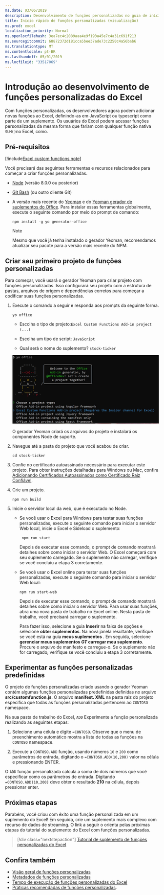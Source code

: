 ```yaml
---
ms.date: 03/06/2019
description: Desenvolvimento de funções personalizadas no guia de início rápido do Excel.
title: Início rápido de funções personalizadas (visualização)
ms.prod: excel
localization_priority: Normal
ms.openlocfilehash: 3ea7ec4c2089aaa4e9f193a45e7c4a31c691f213
ms.sourcegitcommit: 68872372d181cca5bee37ade73c2250c4a56bab6
ms.translationtype: MT
ms.contentlocale: pt-BR
ms.lasthandoff: 05/01/2019
ms.locfileid: "33517069"
---
```

# <a name="get-started-developing-excel-custom-functions"></a>Introdução ao desenvolvimento de funções personalizadas do Excel

Com funções personalizadas, os desenvolvedores agora podem adicionar novas funções ao Excel, definindo-as em JavaScript ou typescript como parte de um suplemento. Os usuários do Excel podem acessar funções personalizadas da mesma forma que fariam com qualquer função nativa `SUM()`no Excel, como.

## <a name="prerequisites"></a>Pré-requisitos

[!include[Excel custom functions note](../includes/excel-custom-functions-note.md)]

Você precisará das seguintes ferramentas e recursos relacionados para começar a criar funções personalizadas.

- [Node](https://nodejs.org/en/) (versão 8.0.0 ou posterior)

- [Git Bash](https://git-scm.com/downloads) (ou outro cliente Git)

- A versão mais recente do [Yeoman](https://yeoman.io/) e do [Yeoman gerador de suplementos do Office](https://www.npmjs.com/package/generator-office). Para instalar essas ferramentas globalmente, execute o seguinte comando por meio do prompt de comando:

    ```command&nbsp;line
    npm install -g yo generator-office
    ```

    > [!NOTE]
    > Mesmo que você já tenha instalado o gerador Yeoman, recomendamos atualizar seu pacote para a versão mais recente do NPM.

## <a name="build-your-first-custom-functions-project"></a>Criar seu primeiro projeto de funções personalizadas

Para começar, você usará o gerador Yeoman para criar projeto com funções personalizadas. Isso configurará seu projeto com a estrutura de pastas, arquivos de origem e dependências corretos para começar a codificar suas funções personalizadas.

1. Execute o comando a seguir e responda aos prompts da seguinte forma.

    ```command&nbsp;line
    yo office
    ```

    - Escolha o tipo de projeto:`Excel Custom Functions Add-in project (...)`

    - Escolha um tipo de script: `JavaScript`

    - Qual será o nome do suplemento? `stock-ticker`

    ![O gerador Yeoman para suplementos do Office solicita funções personalizadas](../images/12-10-fork-cf-pic.jpg)

    O gerador Yeoman criará os arquivos do projeto e instalará os componentes Node de suporte.

2. Navegue até a pasta do projeto que você acabou de criar.

    ```command&nbsp;line
    cd stock-ticker
    ```

3. Confie no certificado autoassinado necessário para executar este projeto. Para obter instruções detalhadas para Windows ou Mac, confira [Adicionando Certificados Autoassinados como Certificado Raiz Confiável](https://github.com/OfficeDev/generator-office/blob/master/src/docs/ssl.md).  

4. Crie um projeto.

    ```command&nbsp;line
    npm run build
    ```

5. Inicie o servidor local da web, que é executado no Node.

    - Se você usar o Excel para Windows para testar suas funções personalizadas, execute o seguinte comando para iniciar o servidor Web local, inicie o Excel e Sideload o suplemento:

        ```command&nbsp;line
         npm run start
        ```
        Depois de executar esse comando, o prompt de comando mostrará detalhes sobre como iniciar o servidor Web. O Excel começará com seu suplemento carregado. Se o suplemento não carregar, verifique se você concluiu a etapa 3 corretamente.

    - Se você usar o Excel online para testar suas funções personalizadas, execute o seguinte comando para iniciar o servidor Web local:

        ```command&nbsp;line
        npm run start-web
        ```

         Depois de executar esse comando, o prompt de comando mostrará detalhes sobre como iniciar o servidor Web. Para usar suas funções, abra uma nova pasta de trabalho no Excel online. Nesta pasta de trabalho, você precisará carregar o suplemento. 

        Para fazer isso, selecione a guia **Inserir** na faixa de opções e selecione **obter suplementos**. Na nova janela resultante, verifique se você está na guia **meus suplementos** . Em seguida, selecione **gerenciar meus suplementos _GT_ carregar meu suplemento**. Procure o arquivo de manifesto e carregue-o. Se o suplemento não for carregado, verifique se você concluiu a etapa 3 corretamente.

## <a name="try-out-the-prebuilt-custom-functions"></a>Experimentar as funções personalizadas predefinidas

O projeto de funções personalizadas criado usando o gerador Yeoman contém algumas funções personalizadas predefinidas definidas no arquivo **src/customfunction.js**. O arquivo **manifest. XML** na pasta raiz do projeto especifica que todas as funções personalizadas pertencem ao `CONTOSO` namespace.

Na sua pasta de trabalho do Excel, `ADD` Experimente a função personalizada realizando as seguintes etapas:

1. Selecione uma célula e digite `=CONTOSO`. Observe que o menu de preenchimento automático mostra a lista de todas as funções na `CONTOSO` namespace.

2. Execute a `CONTOSO.ADD` função, usando números `10` e `200` como parâmetros de entrada, digitando o `=CONTOSO.ADD(10,200)` valor na célula e pressionando ENTER.

O `ADD` função personalizada calcula a soma de dois números que você especificar como os parâmetros de entrada. Digitando `=CONTOSO.ADD(10,200)` deve obter o resultado **210** na célula, depois pressionar enter.

## <a name="next-steps"></a>Próximas etapas

Parabéns, você criou com êxito uma função personalizada em um suplemento do Excel! Em seguida, crie um suplemento mais complexo com recurso de dados de streaming. O link a seguir o orienta pelas próximas etapas do tutorial do suplemento do Excel com funções personalizadas.

> [!div class="nextstepaction"]
> [Tutorial de suplemento de funções personalizadas do Excel](../tutorials/excel-tutorial-create-custom-functions.md#create-a-custom-function-that-requests-data-from-the-web
)

## <a name="see-also"></a>Confira também

* [Visão geral de funções personalizadas](../excel/custom-functions-overview.md)
* [Metadados de funções personalizadas](../excel/custom-functions-json.md)
* [Tempo de execução de funções personalizadas do Excel](../excel/custom-functions-runtime.md)
* [Práticas recomendadas de funções personalizadas](../excel/custom-functions-best-practices.md).
